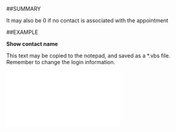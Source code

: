 

##SUMMARY


It may also be 0 if no contact is associated with the appointment



##EXAMPLE

**Show contact name**

This text may be copied to the notepad, and saved as a *.vbs file. Remember to change the login information.

![](../../Examples/vbs/SOAppointment.Example.vbs.txt)





